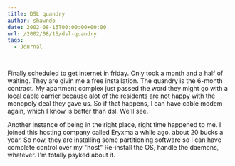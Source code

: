 ```yaml
---
title: DSL quandry
author: shawndo
date: 2002-08-15T00:00:00+00:00
url: /2002/08/15/dsl-quandry
tags:
  - Journal

---
```

Finally scheduled to get internet in friday. Only took a month and a half of waiting. They are givin me a free installation. The quandry is the 6-month contract. My apartment complex just passed the word they might go with a local cable carrier because alot of the residents are not happy with the monopoly deal they gave us. So if that happens, I can have cable modem again, which I know is better than dsl. We'll see.  
  
Another instance of being in the right place, right time happened to me. I joined this hosting company called Eryxma a while ago. about 20 bucks a year. So now, they are installing some partitioning software so I can have complete control over my "host" Re-install the OS, handle the daemons, whatever. I'm totally psyked about it.